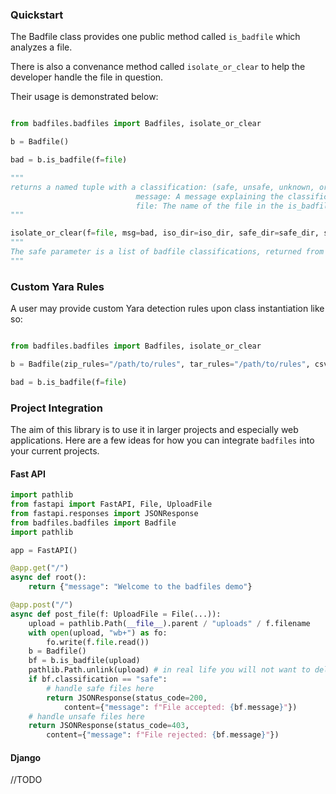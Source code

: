 ### Quickstart

The Badfile class provides one public method called `is_badfile` which analyzes a file.

There is also a convenance method called `isolate_or_clear` to help the developer handle the file in question.

Their usage is demonstrated below:

```python

from badfiles.badfiles import Badfiles, isolate_or_clear

b = Badfile()

bad = b.is_badfile(f=file)

"""
returns a named tuple with a classification: (safe, unsafe, unknown, or not implemented)
                            message: A message explaining the classification
                            file: The name of the file in the is_badfile function
"""

isolate_or_clear(f=file, msg=bad, iso_dir=iso_dir, safe_dir=safe_dir, safe=["safe",])
"""
The safe parameter is a list of badfile classifications, returned from is_badfile(), that are deemed safe (defaults to ["safe",]). If the classification in the msg parameter is in the safe list the file is moved to safe_dir otherwise it is moved to iso_dir.
"""

```
### Custom Yara Rules

A user may provide custom Yara detection rules upon class instantiation like so:

```python

from badfiles.badfiles import Badfiles, isolate_or_clear

b = Badfile(zip_rules="/path/to/rules", tar_rules="/path/to/rules", csv_rules="/path/to/rules")

bad = b.is_badfile(f=file)
```

### Project Integration

The aim of this library is to use it in larger projects and especially web applications. Here are a few ideas for how you can integrate `badfiles` into your current projects.

#### Fast API


```python
import pathlib
from fastapi import FastAPI, File, UploadFile
from fastapi.responses import JSONResponse
from badfiles.badfiles import Badfile
import pathlib

app = FastAPI()

@app.get("/")
async def root():
    return {"message": "Welcome to the badfiles demo"}

@app.post("/")
async def post_file(f: UploadFile = File(...)):
    upload = pathlib.Path(__file__).parent / "uploads" / f.filename
    with open(upload, "wb+") as fo:
        fo.write(f.file.read())
    b = Badfile()
    bf = b.is_badfile(upload)
    pathlib.Path.unlink(upload) # in real life you will not want to delete the file at this point
    if bf.classification == "safe":
        # handle safe files here
        return JSONResponse(status_code=200,
            content={"message": f"File accepted: {bf.message}"})
    # handle unsafe files here
    return JSONResponse(status_code=403,
        content={"message": f"File rejected: {bf.message}"})
```

#### Django

//TODO
